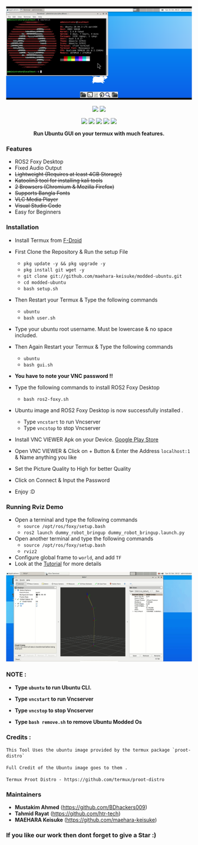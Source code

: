 <p align="center">
<img src="./images/system.png">
</p>
<p align="center">
<img src="https://img.shields.io/badge/MADE%20IN-BANGLADESH-green?colorA=%23ff0000&colorB=%23017e40&style=for-the-badge">
<img src="https://img.shields.io/badge/Version-1.0-blue?style=for-the-badge">
</p>
<p align="center">
<img src="https://img.shields.io/badge/Written%20In-Bash-darkgreen?style=flat-square">
<img src="https://img.shields.io/badge/Open%20Source-Yes-darkviolet?style=flat-square">
<img src="https://img.shields.io/github/stars/modded-ubuntu/modded-ubuntu?style=flat-square">
<img src="https://img.shields.io/github/issues/modded-ubuntu/modded-ubuntu?color=red&style=flat-square">
<img src="https://img.shields.io/github/forks/modded-ubuntu/modded-ubuntu?color=teal&style=flat-square">
</p>
<p align="center"><b>Run Ubuntu GUI on your termux with much features.</b></p>

### Features

- ROS2 Foxy Desktop
- Fixed Audio Output
- ~~Lightweight {Requires at least 4GB Storage}~~
- ~~Katoolin3 tool for installing kali tools~~
- ~~2 Browsers (Chromium & Mozilla Firefox)~~
- ~~Supports Bangla Fonts~~
- ~~VLC Media Player~~
- ~~Visual Studio Code~~
- Easy for Beginners

### Installation

- Install Termux from [F-Droid](https://f-droid.org/packages/com.termux/)

- First Clone the Repository & Run the setup File

  - `pkg update -y && pkg upgrade -y`
  - `pkg install git wget -y`
  - `git clone git://github.com/maehara-keisuke/modded-ubuntu.git`
  - `cd modded-ubuntu`
  - `bash setup.sh`

- Then Restart your Termux & Type the following commands

  - `ubuntu`
  - `bash user.sh`

- Type your ubuntu root username. Must be lowercase & no space included.

- Then Again Restart your Termux & Type the following commands

  - `ubuntu`
  - `bash gui.sh`

- **You have to note your VNC password !!**

- Type the following commands to install ROS2 Foxy Desktop

  - `bash ros2-foxy.sh`

- Ubuntu image and ROS2 Foxy Desktop is now successfully installed .

  - Type `vncstart` to run Vncserver
  - Type `vncstop` to stop Vncserver

- Install VNC VIEWER Apk on your Device. [Google Play Store](https://play.google.com/store/apps/details?id=com.realvnc.viewer.android&hl=en)

- Open VNC VIEWER & Click on + Button & Enter the Address `localhost:1` & Name anything you like
- Set the Picture Quality to High for better Quality
- Click on Connect & Input the Password 
- Enjoy :D

### Running Rviz Demo

- Open a terminal and type the following commands
    - `source /opt/ros/foxy/setup.bash`
    - `ros2 launch dummy_robot_bringup dummy_robot_bringup.launch.py`
- Open another terminal and type the following commands
  - `source /opt/ros/foxy/setup.bash`
  - `rviz2`
- Configure global frame to `world`, and add `TF`
- Look at the [Tutorial](https://docs.ros.org/en/foxy/Tutorials/dummy-robot-demo.html) for more details

<p align="center">
<img src="./images/rviz2.gif">
</p>

### NOTE :

- **Type `ubuntu` to run Ubuntu CLI.**
- **Type `vncstart` to run Vncserver**
- **Type `vncstop` to stop Vncserver**

- **Type `bash remove.sh` to remove Ubuntu Modded Os**

### Credits : 

```
This Tool Uses the ubuntu image provided by the termux package `proot-distro` 

Full Credit of the Ubuntu image goes to them .

Termux Proot Distro - https://github.com/termux/proot-distro
```

### Maintainers

- **Mustakim Ahmed** (https://github.com/BDhackers009)
- **Tahmid Rayat** (https://github.com/htr-tech)
- **MAEHARA Keisuke** (https://github.com/maehara-keisuke)

### If you like our work then dont forget to give a Star :)

